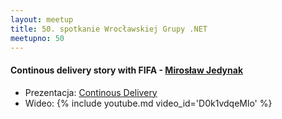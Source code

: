 ```yaml
---
layout: meetup
title: 50. spotkanie Wrocławskiej Grupy .NET
meetupno: 50
---
```


#### Continous delivery story with FIFA - [Mirosław Jedynak]()
* Prezentacja: [Continous Delivery]({{BASE_PATH}}/assets/2012.12.11.Wroc.Net%20-%20Continous%20Delivery.pdf)
* Wideo: {% include youtube.md video_id='D0k1vdqeMlo' %}

